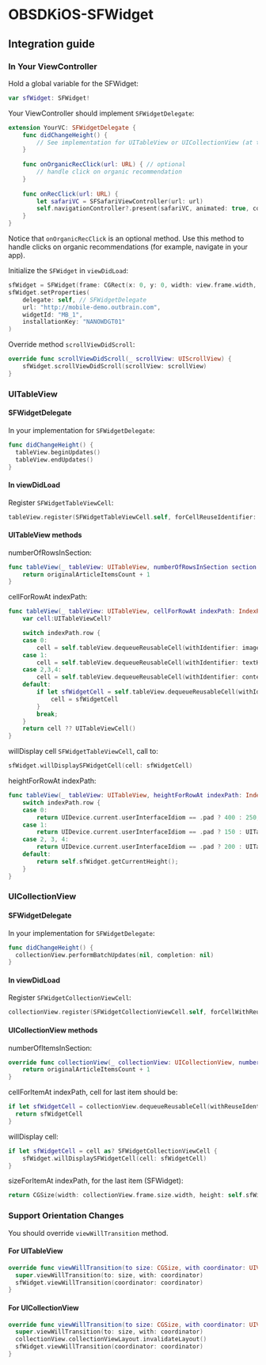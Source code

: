 # OBSDKiOS-SFWidget

## Integration guide

### In Your ViewController

Hold a global variable for the SFWidget:
```swift
var sfWidget: SFWidget!
```

Your ViewController should implement `SFWidgetDelegate`:
```swift
extension YourVC: SFWidgetDelegate {
    func didChangeHeight() {
        // See implementation for UITableView or UICollectionView (at the bottom of this section)
    }
    
    func onOrganicRecClick(url: URL) { // optional
        // handle click on organic recommendation
    }
    
    func onRecClick(url: URL) {
        let safariVC = SFSafariViewController(url: url)
        self.navigationController?.present(safariVC, animated: true, completion: nil)
    }
}
```
Notice that `onOrganicRecClick` is an optional method. Use this method to handle clicks on organic recommendations (for example, navigate in your app).

Initialize the `SFWidget` in `viewDidLoad`:
```swift
sfWidget = SFWidget(frame: CGRect(x: 0, y: 0, width: view.frame.width, height: 0))
sfWidget.setProperties(
    delegate: self, // SFWidgetDelegate
    url: "http://mobile-demo.outbrain.com",
    widgetId: "MB_1",
    installationKey: "NANOWDGT01"
)
```

Override method `scrollViewDidScroll`:
```swift
override func scrollViewDidScroll(_ scrollView: UIScrollView) {
    sfWidget.scrollViewDidScroll(scrollView: scrollView)
}
```

### UITableView

#### SFWidgetDelegate

In your implementation for `SFWidgetDelegate`:
```swift
func didChangeHeight() {
  tableView.beginUpdates()
  tableView.endUpdates()
}
```


#### In viewDidLoad
Register `SFWidgetTableViewCell`:
```swift
tableView.register(SFWidgetTableViewCell.self, forCellReuseIdentifier: "SFWidgetCell")
```

#### UITableView methods

numberOfRowsInSection:
```swift
func tableView(_ tableView: UITableView, numberOfRowsInSection section: Int) -> Int {
    return originalArticleItemsCount + 1
}
```

cellForRowAt indexPath:
```swift
func tableView(_ tableView: UITableView, cellForRowAt indexPath: IndexPath) -> UITableViewCell {
    var cell:UITableViewCell?

    switch indexPath.row {
    case 0:
        cell = self.tableView.dequeueReusableCell(withIdentifier: imageHeaderCellReuseIdentifier) as UITableViewCell?
    case 1:
        cell = self.tableView.dequeueReusableCell(withIdentifier: textHeaderCellReuseIdentifier) as UITableViewCell?
    case 2,3,4:
        cell = self.tableView.dequeueReusableCell(withIdentifier: contentCellReuseIdentifier) as UITableViewCell?
    default:
        if let sfWidgetCell = self.tableView.dequeueReusableCell(withIdentifier: "SFWidgetCell") as? SFWidgetTableViewCell {
            cell = sfWidgetCell
        }
        break;
    }
    return cell ?? UITableViewCell()
}
```

willDisplay cell `SFWidgetTableViewCell`, call to:
```swift
sfWidget.willDisplaySFWidgetCell(cell: sfWidgetCell)
```

heightForRowAt indexPath:
```swift
func tableView(_ tableView: UITableView, heightForRowAt indexPath: IndexPath) -> CGFloat {
    switch indexPath.row {
    case 0:
        return UIDevice.current.userInterfaceIdiom == .pad ? 400 : 250;
    case 1:
        return UIDevice.current.userInterfaceIdiom == .pad ? 150 : UITableView.automaticDimension;
    case 2, 3, 4:
        return UIDevice.current.userInterfaceIdiom == .pad ? 200 : UITableView.automaticDimension;
    default:
        return self.sfWidget.getCurrentHeight();
    }
}
```

### UICollectionView

#### SFWidgetDelegate

In your implementation for `SFWidgetDelegate`:
```swift
func didChangeHeight() {
  collectionView.performBatchUpdates(nil, completion: nil)
}
```

#### In viewDidLoad
Register `SFWidgetCollectionViewCell`:
```swift
collectionView.register(SFWidgetCollectionViewCell.self, forCellWithReuseIdentifier: "SFWidgetCell")
```

#### UICollectionView methods

numberOfItemsInSection:
```swift
override func collectionView(_ collectionView: UICollectionView, numberOfItemsInSection section: Int) -> Int {
    return originalArticleItemsCount + 1
}
```

cellForItemAt indexPath, cell for last item should be:
```swift
if let sfWidgetCell = collectionView.dequeueReusableCell(withReuseIdentifier: "SFWidgetCell", for: indexPath) as? SFWidgetCollectionViewCell {
  return sfWidgetCell
}
```

willDisplay cell:
```swift
if let sfWidgetCell = cell as? SFWidgetCollectionViewCell {
    sfWidget.willDisplaySFWidgetCell(cell: sfWidgetCell)
}
```

sizeForItemAt indexPath, for the last item (SFWidget):
```swift
return CGSize(width: collectionView.frame.size.width, height: self.sfWidget.getCurrentHeight())
```




### Support Orientation Changes

You should override `viewWillTransition` method.

#### For UITableView

```swift
override func viewWillTransition(to size: CGSize, with coordinator: UIViewControllerTransitionCoordinator) {
  super.viewWillTransition(to: size, with: coordinator)
  sfWidget.viewWillTransition(coordinator: coordinator)
}
```

#### For UICollectionView

```swift
override func viewWillTransition(to size: CGSize, with coordinator: UIViewControllerTransitionCoordinator) {
  super.viewWillTransition(to: size, with: coordinator)
  collectionView.collectionViewLayout.invalidateLayout()
  sfWidget.viewWillTransition(coordinator: coordinator)
}
```
